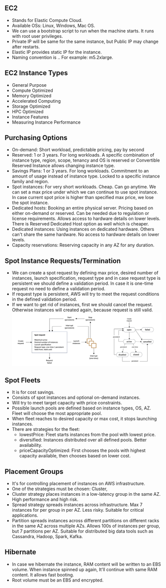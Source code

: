 ## EC2
  - Stands for Elastic Compute Cloud.
  - Available OSs: Linux, Windows, Mac OS.
  - We can use a bootstrap script to run when the machine starts. It runs with root user privileges.
  - Private IP will be same for the same instance, but Public IP may change after restarts.
  - Elastic IP provides static IP for the instance.
  - Naming convention is <instance class><generation>.<size>. For example: m5.2xlarge.

## EC2 Instance Types
  - General Purpose
  - Compute Optimized
  - Memory Optimized
  - Accelerated Computing
  - Storage Optimized
  - HPC Optimized
  - Instance Features
  - Measuring Instance Performance

## Purchasing Options
  - On-demand: Short workload, predictable pricing, pay by second
  - Reserved: 1 or 3 years. For long workloads. A specific combination of instance type, region, scope, tenancy
    and OS is reserved or Convertible Reserved Instance allows changing instance type.
  - Savings Plans: 1 or 3 years. For long workloads. Commitment to an amount of usage instead of instance type.
    Locked to a specific instance family and region.
  - Spot instances: For very short workloads. Cheap. Can go anytime. We can set a max price under which we can
    continue to use spot instance. In case current spot price is higher than specified max price, we lose the
    spot instance.
  - Dedicated hosts: Booking an entire physical server. Pricing based on either on-demand or reserved. Can be 
    needed due to regulation or license requirements. Allows access to hardware details on lower levels. There
    is Reserved Dedicated Host option as well which is cheaper.
  - Dedicated instances: Using instances on dedicated hardware. Others can't share the same hardware. No access
    to hardware details on lower levels.
  - Capacity reservations: Reserving capacity in any AZ for any duration.

## Spot Instance Requests/Termination
  - We can create a spot request by defining max price, desired number of instances, launch specification, request
  type and in case request type is persistent we should define a validation period. In case it is one-time request
  no need to define a validation period.
  - If request type is persistent, AWS will try to meet the request conditions in the defined validation period.
  - If we want to get rid of instances, first we should cancel the request. Otherwise instances will created again,
  because request is still valid.
![spot instance](../images/spot.png)

## Spot Fleets
  - It is for cost savings.
  - Consists of spot instances and optional on-demand instances. 
  - Will try to meet target capacity with price constraints.
  - Possible launch pools are defined based on instance types, OS, AZ. Fleet will choose the most appropriate pool.
  - When fleet reaches to desired capacity or max cost, it stops launching instances.
  - There are strategies for the fleet:
      - lowestPrice: Fleet starts instances from the pool with lowest price.
      - diversified: Instances distributed over all defined pools. Better availability.
      - priceCapacityOptimized: First chooses the pools with highest capacity available, then chooses based on lower
      cost.

## Placement Groups
  - It's for controlling placement of instances on AWS infrastructure.
  - One of the strategies must be chosen: Cluster,
  - Cluster strategy places instances in a low-latency group in the same AZ. High performance and high risk.
  - Spread strategy spreads instances across infrastructure. Max 7 instances for per group in per AZ. Less risky.
  Suitable for critical applications.
  - Partition spreads instances across different partitions on different racks in the same AZ across multiple AZs. 
  Allows 100s of instances per group, but 7 partitions per AZ. Suitable for distributed big data tools such as
  Cassandra, Hadoop, Spark, Kafka.

## Hibernate
  - In case we hibernate the instance, RAM content will be written to an EBS volume. When instance spinned up again,
  It'll continue with same RAM content. It allows fast booting.
  - Root volume must be an EBS and encrypted.